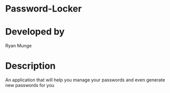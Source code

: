 # Password-Locker

# Developed by 

Ryan Munge

# Description

An application that will help you manage your passwords and even generate new passwords for you